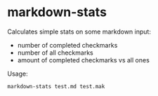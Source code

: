 # markdown-stats

Calculates simple stats on some markdown input:

- number of completed checkmarks
- number of all checkmarks
- amount of completed checkmarks vs all ones

Usage:

```
markdown-stats test.md test.mak
```
